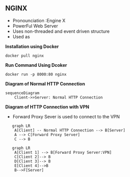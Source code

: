 ## NGINX 

- Pronounciation :Engine X
- PowerFul Web Server
- Uses non-threaded and event driven structure
- Used as

**Installation using Docker**

```
docker pull nginx
```

**Run Command Using Dcoker**

```
docker run -p 8000:80 nginx
```
**Diagram of Normal HTTP Connection**
```mermaid
sequenceDiagram
    Client->>Server: Normal HTTP Connection
```
**Diagram of HTTP Connection with VPN**
 - Forward Proxy Sever is used to connect to the VPN
```mermaid
   graph LR
    A[Client] -- Normal HTTP Connection --> B[Server]
    A --> C[Forward Proxy Server]
    C --> B
```
```mermaid
   graph LR
    A[Client 1] --> B[Forward Proxy Server:VPN]
    C[Client 2]--> B
    D[Client 3]--> B
    E[Client 4]-->B
    B-->F[Server]   
  
```
